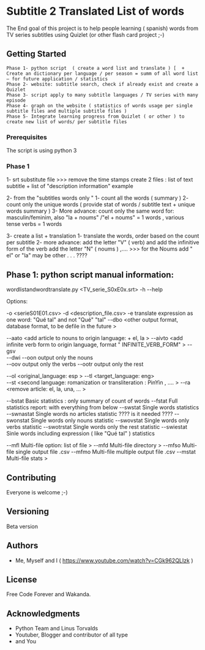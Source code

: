 # Subtitle 2 Translated List of words

The End goal of this project is to help people learning ( spanish) words from TV series subtitles using Quizlet (or other flash card project ;-)



## Getting Started

    Phase 1- python script  ( create a word list and translate ) [  + Create an dictionary per language / per season = summ of all word list    — for future application / statistics
    Phase 2- website: subtitle search, check if already exist and create a Quizlet
    Phase 3- script apply to many subtitle languages / TV series with many episode
    Phase 4- graph on the website ( statistics of words usage per single subtitle files and multiple subtitle files )  
    Phase 5- Integrate learning progress from Quizlet ( or other ) to create new list of words/ per subtitle files

### Prerequisites

  The script is using python 3



### Phase 1

1- srt substitute file >>> remove the time stamps create 2 files : list of text subtitle + list of "description information" example

2- from the "subtitles words only "
    1- count all the words  ( summary )
    2- count only the unique words ( provide stat of words / subtitle text + unique words summary )
    3- More advance: count only the same word for: masculin/feminim, also "la + noums" /"el + noums" = 1 words ,  various tense verbs = 1 words

3- create a list + translation
    1- translate the words, order based on the count per subtitle
    2- more advance:
          add the letter "V"  ( verb)  and add the infinitive form of the verb
          add the letter "N" ( noums ) ,.... >>> for the Noums add " el" or "la"
          may be other . . . ????


## Phase 1: python script manual information:

wordlistandwordtranslate.py   <TV_serie_S0xE0x.srt>   -h --help

Options:

-o  <serieS01E01.csv>
-d  <description_file.csv>
-e  translate expression as one word:  "Qué tal"  and not "Qué" "tal"
--dbo   <other output format, database format, to be defile in the future >

--aato <add article to nouns to origin language: + el, la >
--aivto <add infinite verb form to origin language, format "<SINGLE SPACE> INFINITE_VERB_FORM" >
--gsv <group same verb >  
--dwi  <display word_info: N for Nouns and V for Verb >
--oon  output only the nouns  
--oov  output only the verbs
--ootr  output only the rest

--ol <original_language: esp >
--tl <target_language: eng>  
--st <second language: romanization or transliteration : PinYin , .... >
--ra <remove article: el, la, una, ... >

--bstat           Basic statistics : only summary of count of words
--fstat            Full statistics report: with everything from below
--swstat        Single words statistics
--swnastat    Single words no articles statistic ???? is it needed ????
--swonstat    Single words  only nouns statistic
--swovstat     Single words  only verbs statistic
--swotrstat     Single words  only the rest statistic
--swiestat      Sinle words including expression ( like "Qué tal" ) statistics

--mfl        Multi-file option:  list of file >
--mfd       Multi-file directory >
--mfso     Multi-file single output file .csv
--mfmo    Multi-file multiple output file .csv
--mstat    Multi-file stats >




## Contributing

Everyone is welcome ;-)


## Versioning

Beta version

## Authors

* Me, Myself and I ( https://www.youtube.com/watch?v=CGk962QLIzk )


## License

Free Code Forever and Wakanda.

## Acknowledgments

* Python Team and Linus Torvalds
* Youtuber, Blogger and contributor of all type
* and You
